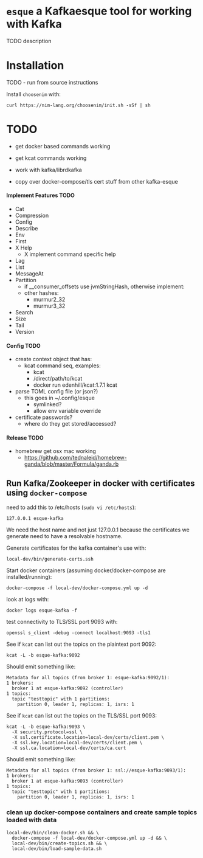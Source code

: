 # `esque` a Kafkaesque tool for working with Kafka

TODO description


# Installation


TODO - run from source instructions

Install `choosenim` with:

    curl https://nim-lang.org/choosenim/init.sh -sSf | sh

# TODO

- get docker based commands working
- get kcat commands working

- work with kafka/librdkafka
- copy over docker-compose/tls cert stuff from other kafka-esque


#### Implement Features TODO
- Cat
- Compression
- Config
- Describe
- Env
- First
- X Help
  - X implement command specific help
- Lag
- List
- MessageAt
- Partition
  - if __consumer_offsets use jvmStringHash, otherwise implement:
  - other hashes:
    - murmur2_32
    - murmur3_32
- Search
- Size
- Tail
- Version

#### Config TODO

- create context object that has:
  - kcat command seq, examples:
    - kcat
    - /direct/path/to/kcat
    - docker run edenhill/kcat:1.7.1 kcat
- parse TOML config file (or json?)
  - this goes in ~/.config/esque
    - symlinked?
    - allow env variable override
- certificate passwords?
  - where do they get stored/accessed?


#### Release TODO
- homebrew get osx mac working
  - https://github.com/tednaleid/homebrew-ganda/blob/master/Formula/ganda.rb


## Run Kafka/Zookeeper in docker with certificates using `docker-compose`

need to add this to /etc/hosts (`sudo vi /etc/hosts`):

    127.0.0.1 esque-kafka

We need the host name and not just 127.0.0.1 because the certificates we 
generate need to have a resolvable hostname.  

Generate certificates for the kafka container's use with:

    local-dev/bin/generate-certs.ssh

Start docker containers (assuming docker/docker-compose are installed/running):

    docker-compose -f local-dev/docker-compose.yml up -d

look at logs with: 

    docker logs esque-kafka -f

test connectivity to TLS/SSL port 9093 with:

    openssl s_client -debug -connect localhost:9093 -tls1

See if `kcat` can list out the topics on the plaintext port 9092:

    kcat -L -b esque-kafka:9092  

Should emit something like: 

    Metadata for all topics (from broker 1: esque-kafka:9092/1):
    1 brokers:
      broker 1 at esque-kafka:9092 (controller)
    1 topics:
      topic "testtopic" with 1 partitions:
        partition 0, leader 1, replicas: 1, isrs: 1

See if `kcat` can list out the topics on the TLS/SSL port 9093:

    kcat -L -b esque-kafka:9093 \
      -X security.protocol=ssl \
      -X ssl.certificate.location=local-dev/certs/client.pem \
      -X ssl.key.location=local-dev/certs/client.pem \
      -X ssl.ca.location=local-dev/certs/ca.cert 

Should emit something like:

    Metadata for all topics (from broker 1: ssl://esque-kafka:9093/1):
    1 brokers:
      broker 1 at esque-kafka:9093 (controller)
    1 topics:
      topic "testtopic" with 1 partitions:
        partition 0, leader 1, replicas: 1, isrs: 1

### clean up docker-compose containers and create sample topics loaded with data

    local-dev/bin/clean-docker.sh && \
      docker-compose -f local-dev/docker-compose.yml up -d && \
      local-dev/bin/create-topics.sh && \
      local-dev/bin/load-sample-data.sh